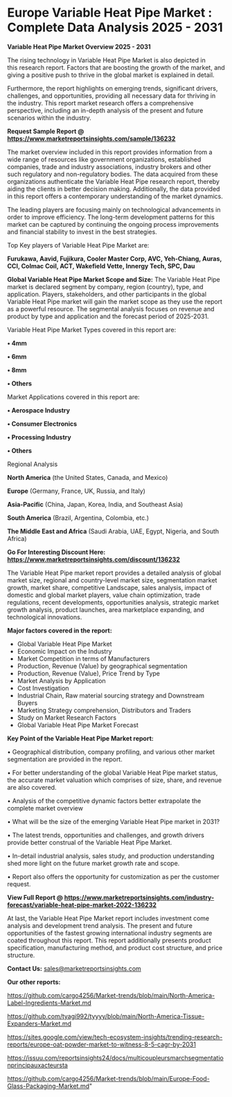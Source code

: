 # Europe Variable Heat Pipe Market : Complete Data Analysis 2025 - 2031

<Strong> Variable Heat Pipe Market Overview 2025 - 2031</strong>

The rising technology in Variable Heat Pipe Market is also depicted in this research report. Factors that are boosting the growth of the market, and giving a positive push to thrive in the global market is explained in detail.

Furthermore, the report highlights on emerging trends, significant drivers, challenges, and opportunities, providing all necessary data for thriving in the industry. This report market research offers a comprehensive perspective, including an in-depth analysis of the present and future scenarios within the industry.

<strong>Request Sample Report @ <a href=https://www.marketreportsinsights.com/sample/136232>https://www.marketreportsinsights.com/sample/136232</a></strong>

The market overview included in this report provides information from a wide range of resources like government organizations, established companies, trade and industry associations, industry brokers and other such regulatory and non-regulatory bodies. The data acquired from these organizations authenticate the Variable Heat Pipe research report, thereby aiding the clients in better decision making. Additionally, the data provided in this report offers a contemporary understanding of the market dynamics.

The leading players are focusing mainly on technological advancements in order to improve efficiency. The long-term development patterns for this market can be captured by continuing the ongoing process improvements and financial stability to invest in the best strategies.

Top Key players of Variable Heat Pipe Market are:

<strong>Furukawa, Aavid, Fujikura, Cooler Master Corp, AVC, Yeh-Chiang, Auras, CCI, Colmac Coil, ACT, Wakefield Vette, Innergy Tech, SPC, Dau</strong>

<strong><b>Global Variable Heat Pipe Market Scope and Size:</b></strong>
The Variable Heat Pipe market is declared segment by company, region (country), type, and application. Players, stakeholders, and other participants in the global Variable Heat Pipe market will gain the market scope as they use the report as a powerful resource. The segmental analysis focuses on revenue and product by type and application and the forecast period of 2025-2031.

Variable Heat Pipe Market Types covered in this report are:

<strong>• 4mm

• 6mm

• 8mm

• Others</strong>

Market Applications covered in this report are:

<strong>• Aerospace Industry

• Consumer Electronics

• Processing Industry

• Others</strong> 

Regional Analysis

<strong>North America</strong> (the United States, Canada, and Mexico)

<strong>Europe</strong> (Germany, France, UK, Russia, and Italy)

<strong>Asia-Pacific</strong> (China, Japan, Korea, India, and Southeast Asia)

<strong>South America</strong> (Brazil, Argentina, Colombia, etc.)

<strong>The Middle East and Africa</strong> (Saudi Arabia, UAE, Egypt, Nigeria, and South Africa)

<strong>Go For Interesting Discount Here: <a href=https://www.marketreportsinsights.com/discount/136232>https://www.marketreportsinsights.com/discount/136232</a></strong>

The Variable Heat Pipe market report provides a detailed analysis of global market size, regional and country-level market size, segmentation market growth, market share, competitive Landscape, sales analysis, impact of domestic and global market players, value chain optimization, trade regulations, recent developments, opportunities analysis, strategic market growth analysis, product launches, area marketplace expanding, and technological innovations.

<strong><b>Major factors covered in the report:</b></strong>
<ul>
  <li>Global Variable Heat Pipe Market </li>
  <li>Economic Impact on the Industry</li>
  <li>Market Competition in terms of Manufacturers</li>
  <li>Production, Revenue (Value) by geographical segmentation</li>
  <li>Production, Revenue (Value), Price Trend by Type</li>
  <li>Market Analysis by Application</li>
  <li>Cost Investigation</li>
  <li>Industrial Chain, Raw material sourcing strategy and Downstream Buyers</li>
  <li>Marketing Strategy comprehension, Distributors and Traders</li>
  <li>Study on Market Research Factors</li>
  <li>Global Variable Heat Pipe Market Forecast</li>
</ul>

<strong><b>Key Point of the Variable Heat Pipe Market report:</b></strong>

• Geographical distribution, company profiling, and various other market segmentation are provided in the report.

• For better understanding of the global Variable Heat Pipe market status, the accurate market valuation which comprises of size, share, and revenue are also covered.

• Analysis of the competitive dynamic factors better extrapolate the complete market overview

• What will be the size of the emerging Variable Heat Pipe market in 2031?

• The latest trends, opportunities and challenges, and growth drivers provide better construal of the Variable Heat Pipe Market.

• In-detail industrial analysis, sales study, and production understanding shed more light on the future market growth rate and scope.

• Report also offers the opportunity for customization as per the customer request.

<strong><b>View Full Report @ <a href=https://www.marketreportsinsights.com/industry-forecast/variable-heat-pipe-market-2022-136232>https://www.marketreportsinsights.com/industry-forecast/variable-heat-pipe-market-2022-136232</a></b></strong>


At last, the Variable Heat Pipe Market report includes investment come analysis and development trend analysis. The present and future opportunities of the fastest growing international industry segments are coated throughout this report. This report additionally presents product specification, manufacturing method, and product cost structure, and price structure.

<strong>Contact Us:</strong>
sales@marketreportsinsights.com

<strong>Our other reports:</strong>

<a href=https://github.com/cargo4256/Market-trends/blob/main/North-America-Label-Ingredients-Market.md>https://github.com/cargo4256/Market-trends/blob/main/North-America-Label-Ingredients-Market.md</a>

<a href=https://github.com/tyagi992/tyyyy/blob/main/North-America-Tissue-Expanders-Market.md>https://github.com/tyagi992/tyyyy/blob/main/North-America-Tissue-Expanders-Market.md</a>

<a href=https://sites.google.com/view/tech-ecosystem-insights/trending-research-reports/europe-oat-powder-market-to-witness-8-5-cagr-by-2031>https://sites.google.com/view/tech-ecosystem-insights/trending-research-reports/europe-oat-powder-market-to-witness-8-5-cagr-by-2031</a>

<a href=https://issuu.com/reportsinsights24/docs/multicoupleursmarchsegmentationprincipauxacteursta>https://issuu.com/reportsinsights24/docs/multicoupleursmarchsegmentationprincipauxacteursta</a>

<a href=https://github.com/cargo4256/Market-trends/blob/main/Europe-Food-Glass-Packaging-Market.md>https://github.com/cargo4256/Market-trends/blob/main/Europe-Food-Glass-Packaging-Market.md</a>"
